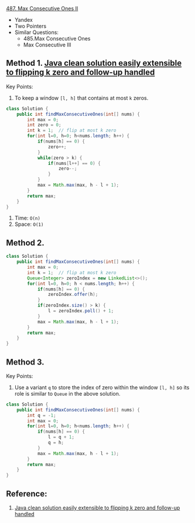 [487. Max Consecutive Ones II](https://leetcode.com/problems/max-consecutive-ones-ii/)

* Yandex
* Two Pointers
* Similar Questions:
    * 485.Max Consecutive Ones
    * Max Consecutive III
    

## Method 1. [Java clean solution easily extensible to flipping k zero and follow-up handled](https://leetcode.com/problems/max-consecutive-ones-ii/discuss/96920/Java-clean-solution-easily-extensible-to-flipping-k-zero-and-follow-up-handled)
Key Points:
1. To keep a window `[l, h]` that contains at most `k` zeros.

```java
class Solution {
    public int findMaxConsecutiveOnes(int[] nums) {
        int max = 0;
        int zero = 0;
        int k = 1;  // flip at most k zero
        for(int l=0, h=0; h<nums.length; h++) {
            if(nums[h] == 0) {
                zero++;
            }
            while(zero > k) {
                if(nums[l++] == 0) {
                    zero--;
                }
            }
            max = Math.max(max, h - l + 1);
        }
        return max;
    }
}
```
1. Time: `O(n)`
2. Space: `O(1)`


## Method 2.
```java
class Solution {
    public int findMaxConsecutiveOnes(int[] nums) {
        int max = 0;
        int k = 1;  // flip at most k zero
        Queue<Integer> zeroIndex = new LinkedList<>();
        for(int l=0, h=0; h < nums.length; h++) {
            if(nums[h] == 0) {
                zeroIndex.offer(h);
            }
            if(zeroIndex.size() > k) {
                l = zeroIndex.poll() + 1;
            }
            max = Math.max(max, h - l + 1);
        }
        return max;
    }
}
```


## Method 3.
Key Points:
1. Use a variant `q` to store the index of zero within the window `[l, h]` so its role is similar to `Queue` in the above solution.
```java
class Solution {
    public int findMaxConsecutiveOnes(int[] nums) {
        int q = -1;
        int max = 0;
        for(int l=0, h=0; h<nums.length; h++) {
            if(nums[h] == 0) {
                l = q + 1;
                q = h;
            }
            max = Math.max(max, h - l + 1);
        }
        return max;
    }
}
```


## Reference:
1. [Java clean solution easily extensible to flipping k zero and follow-up handled](https://leetcode.com/problems/max-consecutive-ones-ii/discuss/96920/Java-clean-solution-easily-extensible-to-flipping-k-zero-and-follow-up-handled)